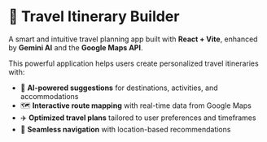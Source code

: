 # 🚀 Travel Itinerary Builder

A smart and intuitive travel planning app built with **React + Vite**, enhanced by **Gemini AI** and the **Google Maps API**.

This powerful application helps users create personalized travel itineraries with:

- 🧠 **AI-powered suggestions** for destinations, activities, and accommodations  
- 🗺️ **Interactive route mapping** with real-time data from Google Maps  
- ✈️ **Optimized travel plans** tailored to user preferences and timeframes  
- 📍 **Seamless navigation** with location-based recommendations  

